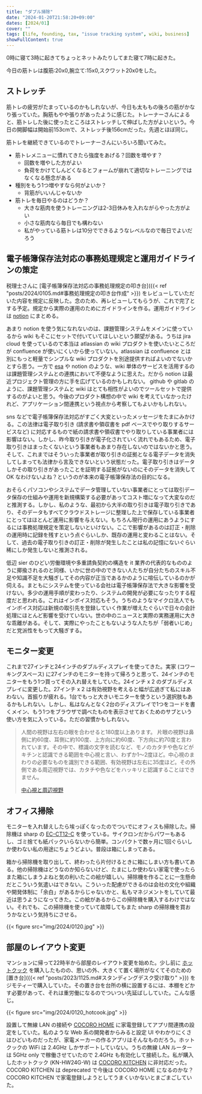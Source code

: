 ```yaml
---
title: "ダブル掃除"
date: "2024-01-20T21:58:20+09:00"
dates: [2024/01]
cover: ""
tags: [life, founding, tax, "issue tracking system", wiki, business]
showFullContent: true
---
```


0時に寝て3時に起きてちょっとネットみたりしてまた寝て7時に起きた。

今日の筋トレは腹筋:20x0,腕立て:15x0,スクワット20x0をした。

## ストレッチ

筋トレの疲労がたまっているのかもしれないが、今日も太ももの後ろの筋がかなり張っていた。胸筋もやや張りがあったように感じた。トレーナーさんによると、筋トレした後に使ったところはストレッチして伸ばした方がよいという。今日の開脚幅は開始前153cmで、ストレッチ後156cmだった。先週とほぼ同じ。

筋トレを継続できているのでトレーナーさんにいろいろ聞いてみた。

* 筋トレメニューに慣れてきたら強度をあげる？回数を増やす？
  * 回数を増やした方がよい
  * 負荷をかけてしんどくなるとフォームが崩れて適切なトレーニングではなくなる懸念がある
* 種別をもう1つ増やすなら何がよいか？
  * 背筋がいいんじゃないか
* 筋トレを毎日やるのはどうか？
  * 大きな筋肉を使うトレーニングは2-3日休みを入れながらやった方がよい
  * 小さな筋肉なら毎日でも構わない
  * 私がやっている筋トレは10分でできるようなレベルなので毎日でよいだろう

## 電子帳簿保存法対応の事務処理規定と運用ガイドラインの策定

税理士さんに [電子帳簿保存法対応の事務処理規定の叩き台]({{< ref "posts/2024/0105.md#事務処理規定の叩き台作成" >}}) をレビューしていただいた内容を規定に反映した。念のため、再レビューしてもらうが、これで完了とする予定。規定から実際の運用のためにガイドラインを作る。運用ガイドラインは [notion](https://www.notion.so/ja-jp) にまとめる。

あまり notion を使う気になれないのは、課題管理システムをメインに使っているから wiki もそこにセットで付いていてほしいという願望がある。うちは jira cloud を使っているので本当は atlassian の wiki プロダクトを使いたいところだが confluence が使いにくいから使っていない。atlassian は confluence とは別にもっと軽量でシンプルな wiki プロダクトを別途提供すればよいのでないかとすら思う。一方で [esa](https://esa.io/) や notion のような、wiki 単体のサービスを活用するのは課題管理システムとの連携において不便なように思えた。だから notion は最近プロジェクト管理の方に手を広げているのかもしれない。 github や gitlab のように、課題管理システムと wiki はとても相性がよいのでツールセットで提供するのがよいと思う。今後のプロダクト構想の中で wiki を考えていなかったけれど、アプリケーション間連携という視点から考察してもよいかもしれない。

sns などで電子帳簿保存法対応がすごく大変といったメッセージをたまにみかける。この法律は電子取り引き (請求書や領収書を pdf ベースでやり取りするサービスなど) に対応するもので紙の請求書や領収書でやり取りしている事業者には影響はない。しかし、昨今取り引きが電子化されていく流れでもあるため、電子取り引きはまったくないという事業者もあまり存在しないのではないかと思う。そして、これまではそういった事業者が取り引きの証拠となる電子データを消失してしまっても法律から言及できないという状態だった。電子取り引きはデータしかその取り引きがあったことを証明する証拠がないのにそのデータを消失して OK なわけないよね？というのが本来の電子帳簿保存法の目的になる。

おそらくパソコンやシステムでデータ管理していない事業者にとっては取引データ保存の仕組みや運用を新規構築する必要があってコスト増になって大変なのだと推測する。しかし、私のような、最初から大半の取り引きは電子取り引きであり、そのデータもすべてクラウドストレージに整理した上で保存している事業者にとってはほとんど運用に影響を与えない。もちろん現行の運用にあうようにするには事務処理規定を策定しないといけない。ここで影響があるのは訂正・削除の運用時に記録を残すという点ぐらいしか、既存の運用と変わることはない。そして、過去の電子取り引きの訂正・削除が発生したことは私の記憶にないぐらい稀にしか発生しないと推測される。

低辺 sier のひどい労働環境や多重請負契約の構造を it 業界の代表的なもののように揶揄されるのと同様、いかに世の中のできない人たちが自分たちのスキル不足や知識不足を大騒ぎしてその内容が正当であるかのように喧伝しているのかが伺える。まともにシステムを使っている会社は電子帳簿保存法で大きな影響を受けない。多少の運用手順が変わったり、システムの開発が必要になったりする程度だと思われる。これはインボイス対応もそう。うちのようなマイクロ法人でもインボイス対応は新規の取引先を登録していく作業が増えたぐらいで日々の会計処理にほとんど影響を受けていない。世の中のニュースと実際の実務運用に大きな乖離がある。そして、実際にやったこともないような人たちが「弱者いじめ」だと党派性をもって大騒ぎする。

## モニター変更

これまで27インチと24インチのダブルディスプレイを使ってきた。実家 (コワーキングスペース) に27インチのモニターを持って帰ろうと思って、24インチのモニターをもう1つ買ってその入れ替えをしていた。24インチ x 2 のダブルディスプレイに変更した。27インチ x 2 は有効視野を考えると幅が広過ぎて私にはあわない。首振りが疲れる。1台でもっと大きいモニターを使うという選択肢もあるかもしれない。しかし、私はなんとなく2台のディスプレイで1つをコードを書くメイン、もう1つをブラウザで調べたものを表示させておくためのサブという使い方を気に入っている。ただの習慣かもしれない。

> 人間の視野は左右の眼を合わせると180度以上あります。 片眼の視野は鼻側に約60度、耳側に約100度、上方向に約60度、下方向に約70度と言われています。その中で、標識の文字を読むなど、モノのカタチや色などがキチンと認識できる範囲を中心視と言い、わずか1～2度ほど。中心視のまわりの必要なものを識別できる範囲、有効視野は左右に35度ほど。その外側である周辺視野では、カタチや色などをハッキリと認識することはできません。
> 
> [中心視と周辺視野](https://global.honda/jp/safetyinfo/think_safety/vol14/vision/)

## オフィス掃除

モニターを入れ替えしたら埃っぽくなったのでついでにオフィスも掃除した。掃除機は sharp の [EC-CT12-C](https://jp.sharp/souji/products/ecct12.html) を使っている。サイクロンだからパワーもあるし、ゴミ捨ても紙パックいらないから簡単。コンパクトで数ヶ月に1回ぐらいしか使わない私の用途にちょうどよい。普段は箱にしまってある。

箱から掃除機を取り出して、終わったら片付けるときに箱にしまい方も書いてある。他の掃除機はどうなのか知らないけど、たまにしか使わない家電で使ったらまた箱にしまうよねと気の利いたこの絵が嬉しい。掃除機を作ることに一生懸命だとこういう気遣いはできない。こういった配慮ができるのは会社の文化や組織や開発体制に「余白」があるからじゃないかと、私もマネジメントをしていて最近は思うようになってきた。この絵があるからこの掃除機を購入するわけではない。それでも、この掃除機を使っていて故障してもまた sharp の掃除機を買おうかなという気持ちにさせる。

{{< figure src="img/2024/0120.jpg" >}}

## 部屋のレイアウト変更

マンションに帰って22時半から部屋のレイアウト変更を始めた。少し前に [ホットクック](https://jp.sharp/hotcook/) を購入したものの、思いの外、大きくて置く場所がなくてそのための [置き台]({{< ref "posts/2023/1125.md#スタンディングデスク受け取り" >}}) をジモティーで購入していた。その置き台を台所の横に設置するには、本棚をどかす必要があって、それは重労働になるのでついつい先延ばししていた。こんな感じ。

{{< figure src="img/2024/0120_hotcook.jpg" >}}

設置して無線 LAN の接続や [COCORO HOME](https://cocoroplus.jp.sharp/home/) に家電登録してアプリ間連携の設定をしていた。私のような Web 系の開発者からみると設定 UI やわかりにくさはひどいものだったが、家電メーカーの作るアプリはそんなものだろう。ホットクックの WiFi は 2.4GHz しかサポートしていない。うちの無線 LAN ルーターは 5GHz only で稼働させていたので 2.4GHz も有効化して接続した。私が購入したホットクック (KN-HW24G-W) は [COCORO KITCHEN](https://cocoroplus.jp.sharp/kitchen/) に非対応だった。COCORO KITCHEN は deprecated で今後は COCORO HOME になるのかな？COCORO KITCHEN で家電登録しようとしてうまくいかないとまごまごしていた。
